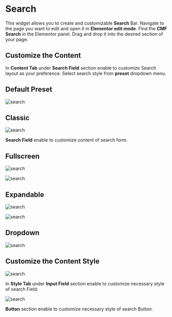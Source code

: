 # Search

This widget allows you to create and customizable **Search** Bar. Navigate to the page you want to edit and open it in **Elementor edit mode**. Find the **CMF Search** in the Elementor panel. Drag and drop it into the desired section of your page.

## Customize the Content

In **Content Tab** under **Search Field** section enable to customize Search layout as your preference.
Select search style from **preset** dropdown menu.

## Default Preset
<p class="cmf--img-wrapper">
    <img src="/assets/framework/images/widgets/special-elements/search/search_1.png" alt="search">
</p>

## Classic
<p class="cmf--img-wrapper">
    <img src="/assets/framework/images/widgets/special-elements/search/search_4.png" alt="search">
</p>

**Search Field** enable to customize content of search form. 

## Fullscreen
<p class="cmf--img-wrapper">
    <img src="/assets/framework/images/widgets/special-elements/search/search_5.png" alt="search">
</p>

<p class="cmf--img-wrapper">
    <img src="/assets/framework/images/widgets/special-elements/search/search_6.png" alt="search">
</p>

## Expandable
<p class="cmf--img-wrapper">
    <img src="/assets/framework/images/widgets/special-elements/search/search_7.png" alt="search">
</p>

<p class="cmf--img-wrapper">
    <img src="/assets/framework/images/widgets/special-elements/search/search_9.png" alt="search">
</p>

## Dropdown
<p class="cmf--img-wrapper">
    <img src="/assets/framework/images/widgets/special-elements/search/search_9.png" alt="search">
</p>


## Customize the Content Style

<p class="cmf--img-wrapper">
    <img src="/assets/framework/images/widgets/special-elements/search/search_2.png" alt="search">
</p>

 In **Style Tab** under **Input Field** section enable to customize necessary style of search Field.    

<p class="cmf--img-wrapper">
    <img src="/assets/framework/images/widgets/special-elements/search/search_3.png" alt="search">
</p>

**Button** section enable to customize necessary style of search Button.    

